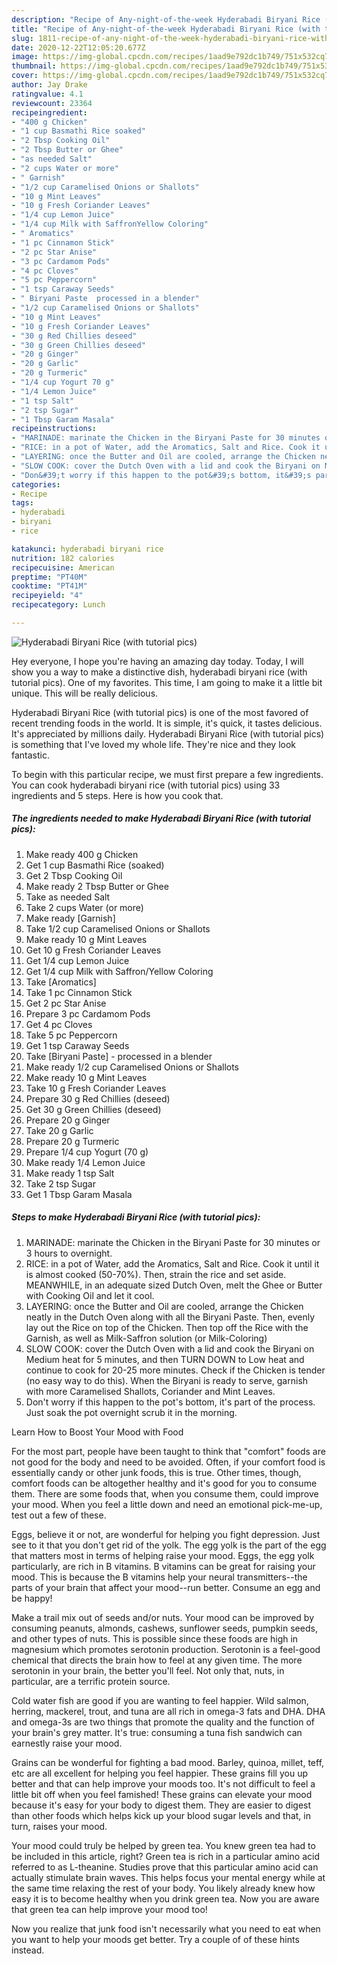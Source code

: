 ```yaml
---
description: "Recipe of Any-night-of-the-week Hyderabadi Biryani Rice (with tutorial pics)"
title: "Recipe of Any-night-of-the-week Hyderabadi Biryani Rice (with tutorial pics)"
slug: 1811-recipe-of-any-night-of-the-week-hyderabadi-biryani-rice-with-tutorial-pics
date: 2020-12-22T12:05:20.677Z
image: https://img-global.cpcdn.com/recipes/1aad9e792dc1b749/751x532cq70/hyderabadi-biryani-rice-with-tutorial-pics-recipe-main-photo.jpg
thumbnail: https://img-global.cpcdn.com/recipes/1aad9e792dc1b749/751x532cq70/hyderabadi-biryani-rice-with-tutorial-pics-recipe-main-photo.jpg
cover: https://img-global.cpcdn.com/recipes/1aad9e792dc1b749/751x532cq70/hyderabadi-biryani-rice-with-tutorial-pics-recipe-main-photo.jpg
author: Jay Drake
ratingvalue: 4.1
reviewcount: 23364
recipeingredient:
- "400 g Chicken"
- "1 cup Basmathi Rice soaked"
- "2 Tbsp Cooking Oil"
- "2 Tbsp Butter or Ghee"
- "as needed Salt"
- "2 cups Water or more"
- " Garnish"
- "1/2 cup Caramelised Onions or Shallots"
- "10 g Mint Leaves"
- "10 g Fresh Coriander Leaves"
- "1/4 cup Lemon Juice"
- "1/4 cup Milk with SaffronYellow Coloring"
- " Aromatics"
- "1 pc Cinnamon Stick"
- "2 pc Star Anise"
- "3 pc Cardamom Pods"
- "4 pc Cloves"
- "5 pc Peppercorn"
- "1 tsp Caraway Seeds"
- " Biryani Paste  processed in a blender"
- "1/2 cup Caramelised Onions or Shallots"
- "10 g Mint Leaves"
- "10 g Fresh Coriander Leaves"
- "30 g Red Chillies deseed"
- "30 g Green Chillies deseed"
- "20 g Ginger"
- "20 g Garlic"
- "20 g Turmeric"
- "1/4 cup Yogurt 70 g"
- "1/4 Lemon Juice"
- "1 tsp Salt"
- "2 tsp Sugar"
- "1 Tbsp Garam Masala"
recipeinstructions:
- "MARINADE: marinate the Chicken in the Biryani Paste for 30 minutes or 3 hours to overnight."
- "RICE: in a pot of Water, add the Aromatics, Salt and Rice. Cook it until it is almost cooked (50-70%). Then, strain the rice and set aside. MEANWHILE, in an adequate sized Dutch Oven, melt the Ghee or Butter with Cooking Oil and let it cool."
- "LAYERING: once the Butter and Oil are cooled, arrange the Chicken neatly in the Dutch Oven along with all the Biryani Paste. Then, evenly lay out the Rice on top of the Chicken. Then top off the Rice with the Garnish, as well as Milk-Saffron solution (or Milk-Coloring)"
- "SLOW COOK: cover the Dutch Oven with a lid and cook the Biryani on Medium heat for 5 minutes, and then TURN DOWN to Low heat and continue to cook for 20-25 more minutes. Check if the Chicken is tender (no easy way to do this). When the Biryani is ready to serve, garnish with more Caramelised Shallots, Coriander and Mint Leaves."
- "Don&#39;t worry if this happen to the pot&#39;s bottom, it&#39;s part of the process. Just soak the pot overnight scrub it in the morning."
categories:
- Recipe
tags:
- hyderabadi
- biryani
- rice

katakunci: hyderabadi biryani rice 
nutrition: 182 calories
recipecuisine: American
preptime: "PT40M"
cooktime: "PT41M"
recipeyield: "4"
recipecategory: Lunch

---
```



![Hyderabadi Biryani Rice (with tutorial pics)](https://img-global.cpcdn.com/recipes/1aad9e792dc1b749/751x532cq70/hyderabadi-biryani-rice-with-tutorial-pics-recipe-main-photo.jpg)

Hey everyone, I hope you're having an amazing day today. Today, I will show you a way to make a distinctive dish, hyderabadi biryani rice (with tutorial pics). One of my favorites. This time, I am going to make it a little bit unique. This will be really delicious.

Hyderabadi Biryani Rice (with tutorial pics) is one of the most favored of recent trending foods in the world. It is simple, it's quick, it tastes delicious. It's appreciated by millions daily. Hyderabadi Biryani Rice (with tutorial pics) is something that I've loved my whole life. They're nice and they look fantastic.




To begin with this particular recipe, we must first prepare a few ingredients. You can cook hyderabadi biryani rice (with tutorial pics) using 33 ingredients and 5 steps. Here is how you cook that.

<!--inarticleads1-->

##### The ingredients needed to make Hyderabadi Biryani Rice (with tutorial pics):

1. Make ready 400 g Chicken
1. Get 1 cup Basmathi Rice (soaked)
1. Get 2 Tbsp Cooking Oil
1. Make ready 2 Tbsp Butter or Ghee
1. Take as needed Salt
1. Take 2 cups Water (or more)
1. Make ready  [Garnish]
1. Take 1/2 cup Caramelised Onions or Shallots
1. Make ready 10 g Mint Leaves
1. Get 10 g Fresh Coriander Leaves
1. Get 1/4 cup Lemon Juice
1. Get 1/4 cup Milk with Saffron/Yellow Coloring
1. Take  [Aromatics]
1. Take 1 pc Cinnamon Stick
1. Get 2 pc Star Anise
1. Prepare 3 pc Cardamom Pods
1. Get 4 pc Cloves
1. Take 5 pc Peppercorn
1. Get 1 tsp Caraway Seeds
1. Take  [Biryani Paste] - processed in a blender
1. Make ready 1/2 cup Caramelised Onions or Shallots
1. Make ready 10 g Mint Leaves
1. Take 10 g Fresh Coriander Leaves
1. Prepare 30 g Red Chillies (deseed)
1. Get 30 g Green Chillies (deseed)
1. Prepare 20 g Ginger
1. Take 20 g Garlic
1. Prepare 20 g Turmeric
1. Prepare 1/4 cup Yogurt (70 g)
1. Make ready 1/4 Lemon Juice
1. Make ready 1 tsp Salt
1. Take 2 tsp Sugar
1. Get 1 Tbsp Garam Masala




<!--inarticleads2-->

##### Steps to make Hyderabadi Biryani Rice (with tutorial pics):

1. MARINADE: marinate the Chicken in the Biryani Paste for 30 minutes or 3 hours to overnight.
1. RICE: in a pot of Water, add the Aromatics, Salt and Rice. Cook it until it is almost cooked (50-70%). Then, strain the rice and set aside. MEANWHILE, in an adequate sized Dutch Oven, melt the Ghee or Butter with Cooking Oil and let it cool.
1. LAYERING: once the Butter and Oil are cooled, arrange the Chicken neatly in the Dutch Oven along with all the Biryani Paste. Then, evenly lay out the Rice on top of the Chicken. Then top off the Rice with the Garnish, as well as Milk-Saffron solution (or Milk-Coloring)
1. SLOW COOK: cover the Dutch Oven with a lid and cook the Biryani on Medium heat for 5 minutes, and then TURN DOWN to Low heat and continue to cook for 20-25 more minutes. Check if the Chicken is tender (no easy way to do this). When the Biryani is ready to serve, garnish with more Caramelised Shallots, Coriander and Mint Leaves.
1. Don&#39;t worry if this happen to the pot&#39;s bottom, it&#39;s part of the process. Just soak the pot overnight scrub it in the morning.




Learn How to Boost Your Mood with Food


For the most part, people have been taught to think that "comfort" foods are not good for the body and need to be avoided. Often, if your comfort food is essentially candy or other junk foods, this is true. Other times, though, comfort foods can be altogether healthy and it's good for you to consume them. There are some foods that, when you consume them, could improve your mood. When you feel a little down and need an emotional pick-me-up, test out a few of these.

Eggs, believe it or not, are wonderful for helping you fight depression. Just see to it that you don't get rid of the yolk. The egg yolk is the part of the egg that matters most in terms of helping raise your mood. Eggs, the egg yolk particularly, are rich in B vitamins. B vitamins can be great for raising your mood. This is because the B vitamins help your neural transmitters--the parts of your brain that affect your mood--run better. Consume an egg and be happy!

Make a trail mix out of seeds and/or nuts. Your mood can be improved by consuming peanuts, almonds, cashews, sunflower seeds, pumpkin seeds, and other types of nuts. This is possible since these foods are high in magnesium which promotes serotonin production. Serotonin is a feel-good chemical that directs the brain how to feel at any given time. The more serotonin in your brain, the better you'll feel. Not only that, nuts, in particular, are a terrific protein source.

Cold water fish are good if you are wanting to feel happier. Wild salmon, herring, mackerel, trout, and tuna are all rich in omega-3 fats and DHA. DHA and omega-3s are two things that promote the quality and the function of your brain's grey matter. It's true: consuming a tuna fish sandwich can earnestly raise your mood. 

Grains can be wonderful for fighting a bad mood. Barley, quinoa, millet, teff, etc are all excellent for helping you feel happier. These grains fill you up better and that can help improve your moods too. It's not difficult to feel a little bit off when you feel famished! These grains can elevate your mood because it's easy for your body to digest them. They are easier to digest than other foods which helps kick up your blood sugar levels and that, in turn, raises your mood.

Your mood could truly be helped by green tea. You knew green tea had to be included in this article, right? Green tea is rich in a particular amino acid referred to as L-theanine. Studies prove that this particular amino acid can actually stimulate brain waves. This helps focus your mental energy while at the same time relaxing the rest of your body. You likely already knew how easy it is to become healthy when you drink green tea. Now you are aware that green tea can help improve your mood too!

Now you realize that junk food isn't necessarily what you need to eat when you want to help your moods get better. Try  a  couple of  of  these  hints  instead.

